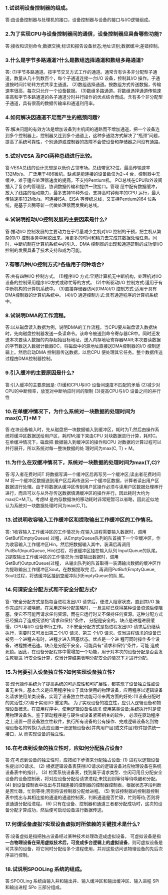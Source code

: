 ### 1.试说明设备控制器的组成。 
答:由设备控制器与处理机的接口，设备控制器与设备的接口与I/O逻辑组成。 

### 2.为了实现CPU与设备控制器间的通信，设备控制器应具备哪些功能? 
答:接收和识别命令;数据交换;标识和报告设备状态;地址识别;数据缓冲;差错控制。 

### 3.什么是字节多路通道?什么是数组选择通道和数组多路通道? 
答:
(1)字节多路通道。按字节交叉方式工作的通道。通常含有许多非分配型子通道，数量从几十到数百个，每个子通道连接一台I/O 设备，控制其I/O 操作。子通道按时间片轮转方式共享主通道。 
(2)数组选择通道。按数组方式传送数据，传输速率很高，每次只允许一个设备数据。
(3)数组多路通道。将数组选择通道传输速率高和字节多路通道的各子通道分时并行操作的优点结合而成。含有多个非分配型子通道，具有很高的数据传输率和通道利用率。

### 4.如何解决因通道不足而产生的瓶颈问题? 
答:解决问题的有效方法是增加设备到主机间的通路而不增加通道，把一个设备连到多个控制器上，控制器又连到多个通道上，这种多通路方式解决了“瓶颈”问题，提高了系统可靠性，个别通道或控制器的故障不会使设备和存储器之间没有通路。


### 5.试对VESA 及PCI两种总线进行比较。 
答:VESA总线的设计思想是以低价占领市场。总线带宽32位，最高传输速率132Mb/s。 广泛用于486微机。缺点是能连接的设备数仅为2~4 台，控制器中无缓冲，难于适应处理器速度的提高，不支持Pentium机。
PCI总线在CPU和外设间插入了复杂的管理层，协调数据传输和提供一致接口。管理 层中配有数据缓冲，放大了线路的驱动能力，最多支持10种外设，支持高时钟频率的CPU 运行，最大传输速率132Mb/s。可连接ISA、EISA 等传统总线，又支持Pentium的64 位系统，是基于奔腾等新一代微处理器而发展的总线。

### 6.试说明推动I/O控制发展的主要因素是什么?
答:推动I/O 控制发展的主要动力在于尽量减少主机对I/O 控制的干预，把主机从繁杂的I/O 控制事务中解脱出来，用更多的时间和精力去完成其数据处理任务。同时，中断机制在计算机系统中的引入、DMA 控制器的出现和通道研制的成功使I/O 控制的发展具备了技术支持和成为可能。

### 7.有哪几种I/O控制方式?各适用于何种场合?
答:共有四种I/O 控制方式。
(1)程序I/O 方式:早期计算机无中断机构，处理机对I/O设备的控制采用程序I/O方式或称忙等的方式。
(2)中断驱动I/O 控制方式:适用于有中断机构的计算机系统中。 
(3)直接存储器访问(DMA)I/O 控制方式:适用于具有DMA控制器的计算机系统中。
(4)I/O 通道控制方式:具有通道程序的计算机系统中。

### 8.试说明DMA的工作流程。 
答:以从磁盘读入数据为例，说明DMA的工作流程。当CPU要从磁盘读入数据块时，先向磁盘控制器发送一条读命令。该命令被送到命令寄存器CR中。同时还发送本次要读入数据的内存起始目标地址，送入内存地址寄存器MAR;本次要读数据的字节数送入数据计数器DC，将磁盘中的源地址直接送DMA控制器的I/O 控制逻辑上。然后启动DMA 控制器传送数据，以后CPU 便处理其它任务。整个数据传送过程由DMA控制器控制。

### 9.引入缓冲的主要原因是什么?
答:引入缓冲的主要原因是:
(1)缓和CPU与I/O 设备间速度不匹配的矛盾 
(2)减少对CPU的中断频率，放宽对中断响应时间的限制
(3)提高CPU与I/O 设备之间的并行性

### 10.在单缓冲情况下，为什么系统对一块数据的处理时间为max(C,T)+M ? 
答:在块设备输入时，先从磁盘把一块数据输入到缓冲区，耗时为T;然后由操作系统将缓冲区数据送给用户区，耗时M;接下来由CPU 对块数据进行计算，耗时C。在单缓冲情况下，磁盘把 数据输入到缓冲区的操作和CPU 对数据的计算过程可以并行展开，所以系统对每一整块数据的处 理时间为max(C, T) + M。

### 11.为什么在双缓冲情况下，系统对一块数据的处理时间为max(T,C)? 
答:写入者花费时间T 将数据写满一个缓冲区后再写另一个缓冲区;读出者花费时间M 将一个缓冲区数据送到用户区后再传送另一个缓冲区数据，计算者读出用户区数据进行处理。由于将数据从缓冲区传到用户区操作必须与读用户区数据处理串行进行，而且可以与从外存传送数据填满缓冲区的操作并行。因此耗时大约为max(C+M,T)。考虑M 是内存数据块的移动耗时非常短暂可以省略，因此近似地认为系统对一块数据处理时间为max(C,T)。


### 13.试说明收容输入工作缓冲区和提取输出工作缓冲区的工作情况。
答: 
1收容输入工作缓冲区的工作情况为:在输入进程需要输入数据时，调用GetBuf(EmptyQueue) 过程，从EmptyQueue队列的队首摘下一个空缓冲区，作为收容输入工作缓冲区Hin。然后把数据输入其中，装满后再调用PutBuf(InputQueue, Hin)过程，将该缓冲区挂在输入队列 InputQueue的队尾。 
2提取输出工作缓冲区的工作情况为:当要输出数据时，调用GetBuf(OutputQueue)过程， 从输出队列的队首取得一装满输出数据的缓冲区作为提取输出工作缓冲区Sout。在数据提取完 后，再调用PutBuf(EmptyQueue, Sout)过程，将该缓冲区挂到空缓冲队列EmptyQueue的队 尾。

### 14.何谓安全分配方式和不安全分配方式?
答:
1安全分配方式是指每当进程发出I/O 请求后，便进入阻塞状态，直到其I/O 操作完成时才被唤醒。在采用这种分配策略时，一旦进程已获得某种设备资源后便阻塞，使它不可能再请求任何资源，而在它运行时又不保持任何资源。这种分配方式已经摒弃了造成死锁的“请求和保持”条件， 分配是安全的。缺点是进程进展缓慢，CPU与I/O 设备串行工作。
2不安全分配方式是指进程发出I/O 请求后仍继续执行，需要时又可发出第二个I/O 请求、第三 个I/O 请求。仅当进程请求的设备已被另一个进程占有时，进程才进入阻塞状态。优点是一个进 程可同时操作多个设备，进程推进迅速。缺点是分配不安全，可能具有“请求和保持”条件，可能 造成死锁。因此，在设备分配程序中需增加一个功能，用于对本次的设备分配是否会发生死锁进 行安全性计算，仅当计算结果表明分配安全的情况下才进行分配。

### 15.为何要引入设备独立性?如何实现设备独立性? 
答:现代操作系统为了提高系统的可适应性和可扩展性，都实现了设备独立性或设备无关性。基本含义是应用程序独立于具体使用的物理设备，应用程序以逻辑设备名请求使用某类设备。实现了设备独立性功能可带来两方面的好处:(1)设备分配时的灵活性;(2)易于实现I/O 重定向。
为了实现设备的独立性，应引入逻辑设备和物理设备概念。在应用程序中，使用逻辑设备名请求 使用某类设备;系统执行时是使用物理设备名。鉴于驱动程序是与硬件或设备紧密相关的软件， 必须在驱动程序之上设置一层设备独立性软件，执行所有设备的公有操作、完成逻辑设备名到物 理设备名的转换(为此应设置一张逻辑设备表)并向用户层(或文件层)软件提供统一接口，从 而实现设备的独立性。

### 16.在考虑到设备的独立性时，应如何分配独占设备? 
答:在考虑到设备的独立性时，应按如下步骤来分配独占设备:
(1) 进程以逻辑设备名提出I/O请求。
(2) 根据逻辑设备表获得I/O请求的逻辑设备对应物理设备在系统设备表中的指针。
(3) 检索系统设备表，找到属于请求类型、空闲可用且分配安全设备的设备控制表，将对应设备分配给请求进程;未找到则等待等待唤醒和分配。
(4) 到设备控制表中找出与其相连接的控制器的控制器控制表，根据状态字段判断是否忙碌，忙则等待;否则将该控制器分配给进程。
(5) 到该控制器的控制器控制表中找出与其相连接的通道的通道控制表，判断通道是否忙碌，忙则等待;否则将该通道分配给进程。
(6) 只有在设备、控制器和通道三者都分配成功时，这次的设备分配才算成功，然后便可启动设备进行数据传送。

### 17.何谓设备虚拟?实现设备虚拟时所依赖的关键技术是什么? 
答:设备虚拟是指把独占设备经过某种技术处理改造成虚拟设备。 可虚拟设备是指**一台物理设备在采用虚拟技术后，可变成多台逻辑上的虚拟设备**，则可虚拟设备是可共享的设备，将它同时分配给多个进程使用，并对这些访问该物理设备的先后次序进行控制。

### 18.试说明SPOOLing 系统的组成。
答:SPOOLing 系统由输入井和输出井、输入缓冲区和输出缓冲区、输入进程 SPi 和输出进程 SPo 三部分组成。
